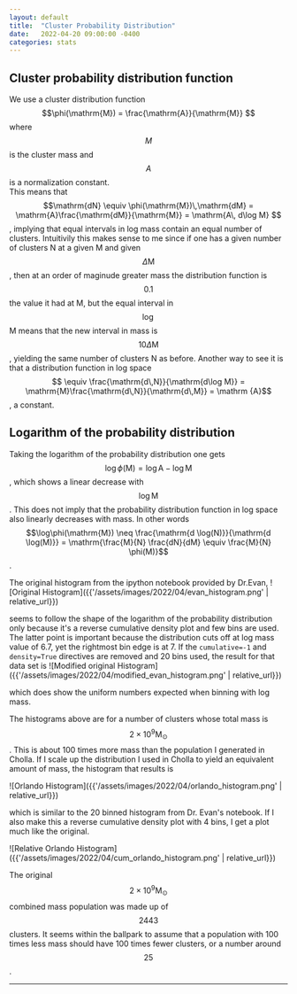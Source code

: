 ```yaml
---
layout: default
title:  "Cluster Probability Distribution"
date:   2022-04-20 09:00:00 -0400
categories: stats 
---
```



## Cluster probability distribution function


We use a cluster distribution function $$\phi(\mathrm{M}) = \frac{\mathrm{A}}{\mathrm{M}} $$ where $$M$$ is the cluster mass and $$A$$ is a normalization constant.  
This means that $$\mathrm{dN} \equiv \phi(\mathrm{M})\,\mathrm{dM} = \mathrm{A}\frac{\mathrm{dM}}{\mathrm{M}} = \mathrm{A\, d\log M} $$, implying that equal intervals
in log mass contain an equal number of clusters.  Intuitivily this makes sense to me since if one has a given number of clusters N at a given M and given $$\Delta\mathrm{M}$$,
then at an order of maginude greater mass the distribution function is $$0.1$$ the value it had at M, but the equal interval in $$\log$$ M means that the new interval in mass is $$10\Delta\mathrm{M}$$, yielding the same number of clusters N as before.  Another way to see it is that a distribution function in log space
$$ \equiv \frac{\mathrm{d\,N}}{\mathrm{d\log M}} = \mathrm{M}\frac{\mathrm{d\,N}}{\mathrm{d\,M}} = \mathrm {A}$$, a constant.

## Logarithm of the probability distribution

Taking the logarithm of the probability distribution one gets $$\log \phi(\mathrm{M}) = \log\mathrm{A} - \log\mathrm{M} $$, which shows a linear decrease 
with $$\log\mathrm{M}$$.  This does not imply that the probability distribution function in log space also linearly decreases with mass.  In other words 
$$\log\phi(\mathrm{M}) \neq \frac{\mathrm{d \log(N)}}{\mathrm{d \log(M)}} = \mathrm{\frac{M}{N} \frac{dN}{dM} \equiv \frac{M}{N} \phi(M)}$$. 

The original histogram from the ipython notebook provided by Dr.Evan,
![Original Histogram]({{'/assets/images/2022/04/evan_histogram.png' | relative_url}}) 

seems to follow the shape of the logarithm of the probability distribution only because it's a reverse cumulative density plot and few bins are used.  The latter point is 
important because the distribution cuts off at log mass value of 6.7, yet the rightmost bin edge is at 7.  If the `cumulative=-1` and `density=True` directives are removed
and 20 bins used, the result for that data set is
![Modified original Histogram]({{'/assets/images/2022/04/modified_evan_histogram.png' | relative_url}}) 

which does show the uniform numbers expected when binning with log mass.  

The histograms above are for a number of clusters whose total mass is $$2\times10^9\mathrm{M}_\odot$$. This is about 100 times more mass than the population I generated in 
Cholla.  If I scale up the distribution I used in Cholla to yield an equivalent amount of mass, the histogram that results is 

![Orlando Histogram]({{'/assets/images/2022/04/orlando_histogram.png' | relative_url}}) 

which is similar to the 20 binned histogram from Dr. Evan's notebook.  If I also make this a reverse cumulative density plot with 4 bins, I get a plot much like the original.

![Relative Orlando Histogram]({{'/assets/images/2022/04/cum_orlando_histogram.png' | relative_url}}) 


The original $$ 2\times10^9\mathrm{M}_\odot$$ combined mass population was made up of $$ 2443 $$ clusters.  It seems within the ballpark to assume that a population with 100 
times less mass should have 100 times fewer clusters, or a number around $$25$$.  

---



